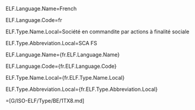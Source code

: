 ELF.Language.Name=French

ELF.Language.Code=fr

ELF.Type.Name.Local=Société en commandite par actions à finalité sociale

ELF.Type.Abbreviation.Local=SCA FS

ELF.Language.Name={fr.ELF.Language.Name}

ELF.Language.Code={fr.ELF.Language.Code}

ELF.Type.Name.Local={fr.ELF.Type.Name.Local}

ELF.Type.Abbreviation.Local={fr.ELF.Type.Abbreviation.Local}

=[G/ISO-ELF/Type/BE/1TX8.md]